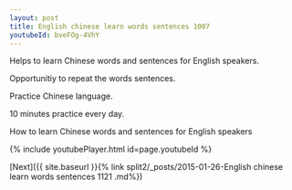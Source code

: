 ```yaml
---
layout: post
title: English chinese learn words sentences 1007 
youtubeId: bveFOg-4VhY
---
```

 
 
Helps to learn Chinese words and sentences for English speakers.

Opportunitiy to repeat the words sentences. 

Practice Chinese language. 
 
10 minutes practice every day. 
 
How to learn Chinese words and sentences for English speakers 
 
{% include youtubePlayer.html id=page.youtubeId %}
 
 
[Next]({{ site.baseurl }}{% link  split2/_posts/2015-01-26-English chinese learn words sentences 1121 .md%})
 
